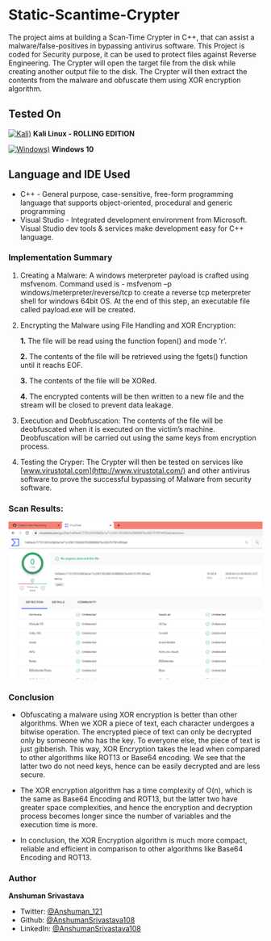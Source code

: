 # Static-Scantime-Crypter

The project aims at building a Scan-Time Crypter in C++, that can assist a malware/false-positives in bypassing antivirus software. This Project is coded for Security purpose, it can be used to protect files against Reverse Engineering. The Crypter will open the target file from the disk while creating another output file to the disk. The Crypter will then extract the contents from the malware and obfuscate them using XOR encryption algorithm. 

## Tested On
[![Kali)](https://www.google.com/s2/favicons?domain=https://www.kali.org/)](https://www.kali.org) **Kali Linux - ROLLING EDITION**

[![Windows)](https://www.google.com/s2/favicons?domain=https://www.microsoft.com/en-in/windows/)](https://www.microsoft.com/en-in/windows/) **Windows 10**

## Language and IDE Used
- C++ - General purpose, case-sensitive, free-form programming language that supports object-oriented, procedural and generic programming
- Visual Studio - Integrated development environment from Microsoft. Visual Studio dev tools & services make development easy for C++ language.

### Implementation Summary

1. Creating a Malware: A windows meterpreter payload is crafted using msfvenom. Command used is - msfvenom –p     windows/meterpreter/reverse/tcp to create a reverse tcp meterpreter shell for windows 64bit OS. At the end of this step, an executable file called payload.exe will be created.

2. Encrypting the Malware using File Handling and XOR Encryption:

   **1.**   The file will be read using the function fopen() and mode ‘r’. 

   **2.**   The contents of the file will be retrieved using the fgets() function until it reachs EOF. 

   **3.**   The contents of the file will be XORed.

   **4.**   The encrypted contents will be then written to a new file and the stream will be closed to prevent data leakage.

3. Execution and Deobfuscation: The contents of the file will be deobfuscated when it is executed on the victim’s machine. Deobfuscation will be carried out using the same keys from encryption process.

4. Testing the Cryper: The Crypter will then be tested on services like [www.virustotal.com](http://www.virustotal.com/) and other antivirus software to prove the successful bypassing of Malware from security software.

### Scan Results:

![](/image/scanresult.png)

### Conclusion

- Obfuscating a malware using XOR encryption is better than other algorithms. When we XOR a piece of text, each character undergoes a bitwise operation. The encrypted piece of text can only be decrypted only by someone who has the key. To everyone else, the piece of text is just gibberish. This way, XOR Encryption takes the lead when compared to other algorithms like ROT13 or Base64 encoding. We see that the latter two do not need keys, hence can be easily decrypted and are less secure.

- The XOR encryption algorithm has a time complexity of O(n), which is the same as Base64 Encoding and ROT13, but the latter two have greater space complexities, and hence the encryption and decryption process becomes longer since the number of variables and the execution time is more. 

- In conclusion, the XOR Encryption algorithm is much more compact, reliable and efficient in comparison to other algorithms like Base64 Encoding and ROT13. 

### Author

**Anshuman Srivastava**

* Twitter: [@Anshuman_121](https://twitter.com/Anshuman_121)
* Github: [@AnshumanSrivastava108](https://github.com/AnshumanSrivastava108)
* LinkedIn: [@AnshumanSrivastava108](https://www.linkedin.com/in/anshumansrivastava108)
